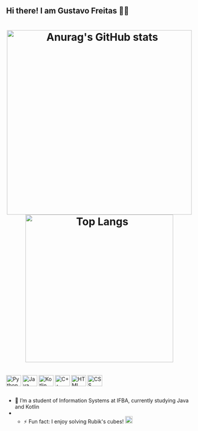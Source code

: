 ## Hi there! I am Gustavo Freitas 👨‍💻



<h1 align="center">
    <img src="https://github-readme-stats.vercel.app/api?username=FreitasAlien&show_icons=true&theme=tokyonight" alt="Anurag's GitHub stats" width="500" />
    <img src="https://github-readme-stats.vercel.app/api/top-langs/?username=anuraghazra&hide_progress=true&theme=tokyonight" alt="Top Langs" width="400" />
</h1>


<div style="display: inline_block"><br>
  <img align="center" alt="Python" height="30" width="40" src="https://cdn.jsdelivr.net/gh/devicons/devicon@latest/icons/python/python-original.svg" />
  <img align="center" alt="Java" height="30" width="40" src="https://cdn.jsdelivr.net/gh/devicons/devicon@latest/icons/java/java-original.svg" />
  <img align="center" alt="Kotlin" height="30" width="40" src="https://cdn.jsdelivr.net/gh/devicons/devicon@latest/icons/kotlin/kotlin-original.svg" />
  <img align="center" alt="C++" height="30" width="40" src="https://cdn.jsdelivr.net/gh/devicons/devicon@latest/icons/cplusplus/cplusplus-original.svg" />
  <img align="center" alt="HTML" height="30" width="40" src="https://cdn.jsdelivr.net/gh/devicons/devicon@latest/icons/html5/html5-original.svg" />
  <img align="center" alt="CSS" height="30" width="40" src="https://cdn.jsdelivr.net/gh/devicons/devicon@latest/icons/css3/css3-original.svg" />
</div>

##

- 🌱 I’m a student of Information Systems at IFBA, currently studying Java and Kotlin
- - ⚡ Fun fact: I enjoy solving Rubik's cubes! <img src="https://slackmojis.com/emojis/708-rubiks_cube/png" alt="Rubik's Cube" height="20" width="20" />


